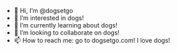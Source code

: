 - 👋 Hi, I’m @dogsetgo
- 👀 I’m interested in dogs!
- 🌱 I’m currently learning about dogs!
- 💞️ I’m looking to collaborate on dogs!
- 📫 How to reach me: go to dogsetgo.com! I love dogs!

<!---
dogsetgo/dogsetgo is a ✨ special ✨ repository because its `README.md` (this file) appears on your GitHub profile.
You can click the Preview link to take a look at your changes.
--->
